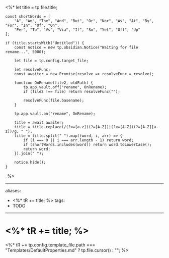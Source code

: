<%*
	let title = tp.file.title;

	const shortWords = [
		"A", "An", "The", "And", "But", "Or", "Nor", "As", "At", "By", "For", "In", "Of", "On",
		"Per", "To", "Vs", "Via", "If", "So", "Yet", "Off", "Up"
	];

	if (title.startsWith("Untitled")) {
		const notice = new tp.obsidian.Notice("Waiting for file rename...", 5000);

		let file = tp.config.target_file;

		let resolveFunc;
		const awaiter = new Promise(resolve => resolveFunc = resolve);

		function OnRename(file2, oldPath) {
			tp.app.vault.off("rename", OnRename);
			if (file2 !== file) return resolveFunc("");

			resolveFunc(file.basename);
		}

		tp.app.vault.on("rename", OnRename);

		title = await awaiter;
		title = title.replace(/(?<=[a-z])(?=[A-Z])|(?<=[A-Z])(?=[A-Z][a-z])/g, " ");
		title = title.split(" ").map((word, i, arr) => {
			if (i === 0 || i === arr.length - 1) return word;
			if (shortWords.includes(word)) return word.toLowerCase();
			return word;
		}).join(" ");

		notice.hide();
	}
_%>

---
aliases:
 - <%* tR += title; %>
tags:
  - TODO
---
# <%* tR += title; %>

<%*
	tR += tp.config.template_file.path === "Templates/DefaultProperties.md" ? tp.file.cursor() : "";
%>